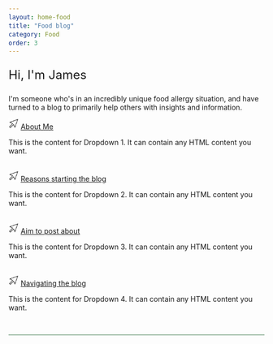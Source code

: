 ```yaml
---
layout: home-food
title: "Food blog"
category: Food 
order: 3
---
```

<script>
    // On page load
    document.addEventListener('DOMContentLoaded', function () {
        // Select all dropdown links
        const dropdownLinks = document.querySelectorAll('.dropdown-link');
        // For each link create function identifying the target div nad change the display property
        dropdownLinks.forEach(function (link) {
            link.addEventListener('click', function (e) {
                e.preventDefault();
                const targetId = link.getAttribute('data-target');
                const targetDropdown = document.getElementById(targetId);

                if (targetDropdown.style.display === 'none' || targetDropdown.style.display === '') {
                    // Display the dropdown content
                    targetDropdown.style.display = 'block';
                } else {
                    // Hide the dropdown content
                    targetDropdown.style.display = 'none';
                }
            });
        });
    });
</script>




<div id="introdction">
    <!--Heading-->
    <p id="title" class="no-padding-paragraph center-content" style="font-size:24px;">Hi, I'm James</p>
    <!--Introduction to the blog-->
    <div id="blog-blurb">
        <p>I'm someone who's in an incredibly unique food allergy situation, and have turned to a blog to primarily help others with insights and information.</p>
    </div>
    <!--More information about the blog-->
    <div id="about-blog">
            <!--About me-->
            <img src="/windows cursor.png" alt="cursor" style="width: 20px; height; 20px;">
            <a href="#" class="dropdown-link no-padding-paragraph" data-target="dropdown-1">About Me</a>
            <div class="dropdown-content" id="dropdown-1">
                <p>This is the content for Dropdown 1. It can contain any HTML content you want.</p>
            </div>
            <br>
            <!--Reasons to start the blog-->
            <img src="/windows cursor.png" alt="cursor" style="width: 20px; height; 20px;">
            <a href="#" class="dropdown-link no-padding-paragraph" data-target="dropdown-2">Reasons starting the blog</a>
            <div class="dropdown-content" id="dropdown-2">
                <p>This is the content for Dropdown 2. It can contain any HTML content you want.</p>
            </div> 
            <br>           
            <!--What I aim to post about-->
            <img src="/windows cursor.png" alt="cursor" style="width: 20px; height; 20px;">
            <a href="#" class="dropdown-link no-padding-paragraph" data-target="dropdown-3">Aim to post about</a>
            <div class="dropdown-content" id="dropdown-3">
                <p>This is the content for Dropdown 3. It can contain any HTML content you want.</p>
            </div>
            <br>
            <!--Navigating the blog-->
            <img src="/windows cursor.png" alt="cursor" style="width: 20px; height; 20px;">            
            <a href="#" class="dropdown-link no-padding-paragraph" data-target="dropdown-4">Navigating the blog</a>
            <div class="dropdown-content" id="dropdown-4">
                <p>This is the content for Dropdown 4. It can contain any HTML content you want.</p>
            </div>
            <br>            
    </div>
</div>

<hr style="background-color: #4a8259; height: 1px; border: none;">  